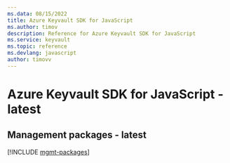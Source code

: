 ```yaml
---
ms.data: 08/15/2022
title: Azure Keyvault SDK for JavaScript
ms.author: timov
description: Reference for Azure Keyvault SDK for JavaScript
ms.service: keyvault
ms.topic: reference
ms.devlang: javascript
author: timovv
---
```

# Azure Keyvault SDK for JavaScript - latest

## Management packages - latest
[!INCLUDE [mgmt-packages](keyvault-mgmt-index.md)]